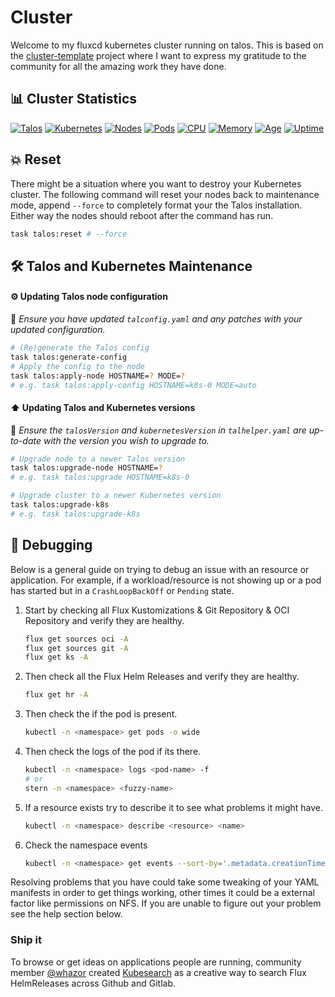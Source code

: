 # Cluster

Welcome to my fluxcd kubernetes cluster running on talos. This is based on the [cluster-template](https://github.com/onedr0p/cluster-template) project where I want to express my gratitude to the community for all the amazing work they have done.

## 📊 Cluster Statistics

[![Talos](https://kromgo.tanguille.site/talos_version?format=badge&style=flat-square&logo=kubernetes&logoColor=white&color=orange&label=talos)](https://www.talos.dev/)
[![Kubernetes](https://kromgo.tanguille.site/kubernetes_version?format=badge&style=flat-square&logo=kubernetes&logoColor=white&label=k8s)](https://www.talos.dev/)
[![Nodes](https://kromgo.tanguille.site/cluster_node_count?format=badge&style=flat-square)](https://github.com/kashalls/kromgo/)
[![Pods](https://kromgo.tanguille.site/cluster_pod_count?format=badge&style=flat-square)](https://github.com/kashalls/kromgo/)
[![CPU](https://kromgo.tanguille.site/cluster_cpu_usage?format=badge&style=flat-square)](https://github.com/kashalls/kromgo/)
[![Memory](https://kromgo.tanguille.site/cluster_memory_usage?format=badge&style=flat-square)](https://github.com/kashalls/kromgo/)
[![Age](https://kromgo.tanguille.site/cluster_age_days?format=badge&style=flat-square)](https://github.com/kashalls/kromgo/)
[![Uptime](https://kromgo.tanguille.site/cluster_uptime_days?format=badge&style=flat-square)](https://github.com/kashalls/kromgo/)

## 💥 Reset

There might be a situation where you want to destroy your Kubernetes cluster. The following command will reset your nodes back to maintenance mode, append `--force` to completely format your the Talos installation. Either way the nodes should reboot after the command has run.

```sh
task talos:reset # --force
```

## 🛠️ Talos and Kubernetes Maintenance

#### ⚙️ Updating Talos node configuration

📍 _Ensure you have updated `talconfig.yaml` and any patches with your updated configuration._

```sh
# (Re)generate the Talos config
task talos:generate-config
# Apply the config to the node
task talos:apply-node HOSTNAME=? MODE=?
# e.g. task talos:apply-config HOSTNAME=k8s-0 MODE=auto
```

#### ⬆️ Updating Talos and Kubernetes versions

📍 _Ensure the `talosVersion` and `kubernetesVersion` in `talhelper.yaml` are up-to-date with the version you wish to upgrade to._

```sh
# Upgrade node to a newer Talos version
task talos:upgrade-node HOSTNAME=?
# e.g. task talos:upgrade HOSTNAME=k8s-0
```

```sh
# Upgrade cluster to a newer Kubernetes version
task talos:upgrade-k8s
# e.g. task talos:upgrade-k8s
```

## 🐛 Debugging

Below is a general guide on trying to debug an issue with an resource or application. For example, if a workload/resource is not showing up or a pod has started but in a `CrashLoopBackOff` or `Pending` state.

1. Start by checking all Flux Kustomizations & Git Repository & OCI Repository and verify they are healthy.

   ```sh
   flux get sources oci -A
   flux get sources git -A
   flux get ks -A
   ```

2. Then check all the Flux Helm Releases and verify they are healthy.

   ```sh
   flux get hr -A
   ```

3. Then check the if the pod is present.

   ```sh
   kubectl -n <namespace> get pods -o wide
   ```

4. Then check the logs of the pod if its there.

   ```sh
   kubectl -n <namespace> logs <pod-name> -f
   # or
   stern -n <namespace> <fuzzy-name>
   ```

5. If a resource exists try to describe it to see what problems it might have.

   ```sh
   kubectl -n <namespace> describe <resource> <name>
   ```

6. Check the namespace events

   ```sh
   kubectl -n <namespace> get events --sort-by='.metadata.creationTimestamp'
   ```

Resolving problems that you have could take some tweaking of your YAML manifests in order to get things working, other times it could be a external factor like permissions on NFS. If you are unable to figure out your problem see the help section below.

### Ship it

To browse or get ideas on applications people are running, community member [@whazor](https://github.com/whazor) created [Kubesearch](https://kubesearch.dev) as a creative way to search Flux HelmReleases across Github and Gitlab.
